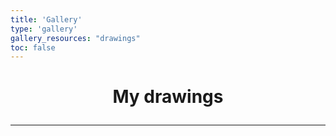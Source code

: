 ```yaml
---
title: 'Gallery'
type: 'gallery'
gallery_resources: "drawings"
toc: false
---
```



# <p style="text-align:center;">My drawings</p><hr>
